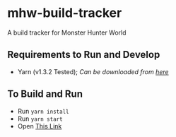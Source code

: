 # mhw-build-tracker
A build tracker for Monster Hunter World

## Requirements to Run and Develop

* Yarn (v1.3.2 Tested); _Can be downloaded from [here](https://yarnpkg.com/en/)_

## To Build and Run

* Run `yarn install`
* Run `yarn start`
* Open [This Link](http://localhost:8080/)
